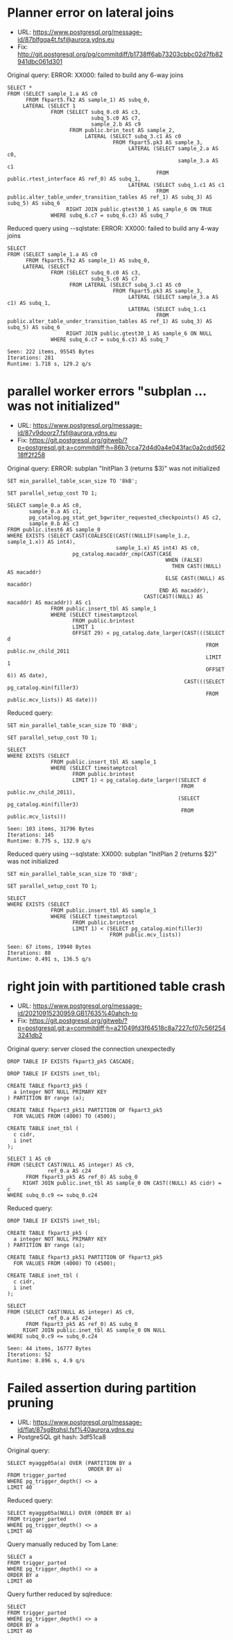 # Planner error on lateral joins

* URL: https://www.postgresql.org/message-id/87blfgqa4t.fsf@aurora.ydns.eu
* Fix: http://git.postgresql.org/pg/commitdiff/b1738ff6ab73203cbbc02d7fb82941dbc061d301

Original query: ERROR:  XX000: failed to build any 6-way joins
```
SELECT *
FROM (SELECT sample_1.a AS c0
      FROM fkpart5.fk2 AS sample_1) AS subq_0,
     LATERAL (SELECT 1
              FROM (SELECT subq_0.c0 AS c3,
                           subq_5.c0 AS c7,
                           sample_2.b AS c9
                    FROM public.brin_test AS sample_2,
                         LATERAL (SELECT subq_3.c1 AS c0
                                  FROM fkpart5.pk3 AS sample_3,
                                       LATERAL (SELECT sample_2.a AS c0,
                                                       sample_3.a AS c1
                                                FROM public.rtest_interface AS ref_0) AS subq_1,
                                       LATERAL (SELECT subq_1.c1 AS c1
                                                FROM public.alter_table_under_transition_tables AS ref_1) AS subq_3) AS subq_5) AS subq_6
                   RIGHT JOIN public.gtest30_1 AS sample_6 ON TRUE
              WHERE subq_6.c7 = subq_6.c3) AS subq_7
```

Reduced query using --sqlstate: ERROR:  XX000: failed to build any 4-way joins
```
SELECT
FROM (SELECT sample_1.a AS c0
      FROM fkpart5.fk2 AS sample_1) AS subq_0,
     LATERAL (SELECT
              FROM (SELECT subq_0.c0 AS c3,
                           subq_5.c0 AS c7
                    FROM LATERAL (SELECT subq_3.c1 AS c0
                                  FROM fkpart5.pk3 AS sample_3,
                                       LATERAL (SELECT sample_3.a AS c1) AS subq_1,
                                       LATERAL (SELECT subq_1.c1
                                                FROM public.alter_table_under_transition_tables AS ref_1) AS subq_3) AS subq_5) AS subq_6
                   RIGHT JOIN public.gtest30_1 AS sample_6 ON NULL
              WHERE subq_6.c7 = subq_6.c3) AS subq_7

Seen: 222 items, 95545 Bytes
Iterations: 281
Runtime: 1.718 s, 129.2 q/s
```


# parallel worker errors "subplan ... was not initialized"

* URL: https://www.postgresql.org/message-id/87v9doorz7.fsf@aurora.ydns.eu
* Fix: https://git.postgresql.org/gitweb/?p=postgresql.git;a=commitdiff;h=86b7cca72d4d0a4e043fac0a2cdd56218ff2f258

Original query: ERROR:  subplan "InitPlan 3 (returns $3)" was not initialized
```
SET min_parallel_table_scan_size TO '8kB';

SET parallel_setup_cost TO 1;

SELECT sample_0.a AS c0,
       sample_0.a AS c1,
       pg_catalog.pg_stat_get_bgwriter_requested_checkpoints() AS c2,
       sample_0.b AS c3
FROM public.itest6 AS sample_0
WHERE EXISTS (SELECT CAST(COALESCE(CAST((NULLIF(sample_1.z, sample_1.x)) AS int4),
                                   sample_1.x) AS int4) AS c0,
                     pg_catalog.macaddr_cmp(CAST(CASE
                                                   WHEN (FALSE)
                                                     THEN CAST((NULL) AS macaddr)
                                                   ELSE CAST((NULL) AS macaddr)
                                                 END AS macaddr),
                                            CAST(CAST((NULL) AS macaddr) AS macaddr)) AS c1
              FROM public.insert_tbl AS sample_1
              WHERE (SELECT timestamptzcol
                     FROM public.brintest
                     LIMIT 1
                     OFFSET 29) < pg_catalog.date_larger(CAST(((SELECT d
                                                                FROM public.nv_child_2011
                                                                LIMIT 1
                                                                OFFSET 6)) AS date),
                                                         CAST(((SELECT pg_catalog.min(filler3)
                                                                FROM public.mcv_lists)) AS date)))
```

Reduced query:
```
SET min_parallel_table_scan_size TO '8kB';

SET parallel_setup_cost TO 1;

SELECT
WHERE EXISTS (SELECT
              FROM public.insert_tbl AS sample_1
              WHERE (SELECT timestamptzcol
                     FROM public.brintest
                     LIMIT 1) < pg_catalog.date_larger((SELECT d
                                                        FROM public.nv_child_2011),
                                                       (SELECT pg_catalog.min(filler3)
                                                        FROM public.mcv_lists)))

Seen: 103 items, 31796 Bytes
Iterations: 145
Runtime: 0.775 s, 132.9 q/s
```

Reduced query using --sqlstate: XX000: subplan "InitPlan 2 (returns $2)" was not initialized
```
SET min_parallel_table_scan_size TO '8kB';

SET parallel_setup_cost TO 1;

SELECT
WHERE EXISTS (SELECT
              FROM public.insert_tbl AS sample_1
              WHERE (SELECT timestamptzcol
                     FROM public.brintest
                     LIMIT 1) < (SELECT pg_catalog.min(filler3)
                                 FROM public.mcv_lists))

Seen: 67 items, 19940 Bytes
Iterations: 88
Runtime: 0.491 s, 136.5 q/s
```


# right join with partitioned table crash

* URL: https://www.postgresql.org/message-id/20210915230959.GB17635%40ahch-to
* Fix: https://git.postgresql.org/gitweb/?p=postgresql.git;a=commitdiff;h=a21049fd3f64518c8a7227cf07c56f2543241db2

Original query: server closed the connection unexpectedly
```
DROP TABLE IF EXISTS fkpart3_pk5 CASCADE;

DROP TABLE IF EXISTS inet_tbl;

CREATE TABLE fkpart3_pk5 (
  a integer NOT NULL PRIMARY KEY
) PARTITION BY range (a);

CREATE TABLE fkpart3_pk51 PARTITION OF fkpart3_pk5
  FOR VALUES FROM (4000) TO (4500);

CREATE TABLE inet_tbl (
  c cidr,
  i inet
);

SELECT 1 AS c0
FROM (SELECT CAST(NULL AS integer) AS c9,
             ref_0.a AS c24
      FROM fkpart3_pk5 AS ref_0) AS subq_0
     RIGHT JOIN public.inet_tbl AS sample_0 ON CAST((NULL) AS cidr) = c
WHERE subq_0.c9 <= subq_0.c24
```

Reduced query:
```
DROP TABLE IF EXISTS inet_tbl;

CREATE TABLE fkpart3_pk5 (
  a integer NOT NULL PRIMARY KEY
) PARTITION BY range (a);

CREATE TABLE fkpart3_pk51 PARTITION OF fkpart3_pk5
  FOR VALUES FROM (4000) TO (4500);

CREATE TABLE inet_tbl (
  c cidr,
  i inet
);

SELECT
FROM (SELECT CAST(NULL AS integer) AS c9,
             ref_0.a AS c24
      FROM fkpart3_pk5 AS ref_0) AS subq_0
     RIGHT JOIN public.inet_tbl AS sample_0 ON NULL
WHERE subq_0.c9 <= subq_0.c24

Seen: 44 items, 16777 Bytes
Iterations: 52
Runtime: 8.896 s, 4.9 q/s
```


# Failed assertion during partition pruning

* URL: https://www.postgresql.org/message-id/flat/87sg8tqhsl.fsf%40aurora.ydns.eu
* PostgreSQL git hash: 3df51ca8

Original query:
```
SELECT myaggp05a(a) OVER (PARTITION BY a
                          ORDER BY a)
FROM trigger_parted
WHERE pg_trigger_depth() <> a
LIMIT 40
```

Reduced query:
```
SELECT myaggp05a(NULL) OVER (ORDER BY a)
FROM trigger_parted
WHERE pg_trigger_depth() <> a
LIMIT 40
```

Query manually reduced by Tom Lane:
```
SELECT a
FROM trigger_parted
WHERE pg_trigger_depth() <> a
ORDER BY a
LIMIT 40
```

Query further reduced by sqlreduce:
```
SELECT
FROM trigger_parted
WHERE pg_trigger_depth() <> a
ORDER BY a
LIMIT 40
```
